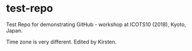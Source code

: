 # test-repo

Test Repo for demonstrating GitHub - workshop at ICOTS10 (2018), Kyoto, Japan.

Time zone is very different.  Edited by Kirsten.
